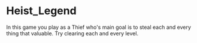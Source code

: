 # Heist_Legend
 In this game you play as a Thief who's main goal is to steal each and every thing that valuable. Try clearing each and every level.
